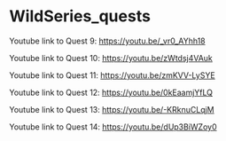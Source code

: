 # WildSeries_quests

Youtube link to Quest 9: https://youtu.be/_vr0_AYhh18

Youtube link to Quest 10: https://youtu.be/zWtdsj4VAuk

Youtube link to Quest 11: https://youtu.be/zmKVV-LySYE

Youtube link to Quest 12: https://youtu.be/0kEaamjYfLQ

Youtube link to Quest 13: https://youtu.be/-KRknuCLqjM

Youtube link to Quest 14: https://youtu.be/dUp3BiWZoy0
